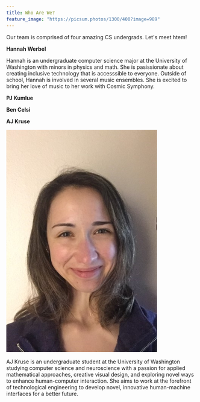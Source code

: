 ```yaml
---
title: Who Are We?
feature_image: "https://picsum.photos/1300/400?image=989"
---
```


Our team is comprised of four amazing CS undergrads. Let's meet htem!

**Hannah Werbel**

Hannah is an undergraduate computer science major at the University of Washington with minors in physics and math. She is pasissionate about creating inclusive technology that is accesssible to everyone. Outside of school, Hannah is involved in several music ensembles. She is excited to bring her love of music to her work with Cosmic Symphony. 

**PJ Kumlue**

**Ben Celsi**


**AJ Kruse**

![AJ](https://github.com/UWRealityLab/vrcapstone19sp-team7/raw/gh-pages/assets/aj1.jpg)

AJ Kruse is an undergraduate student at the University of Washington studying computer science and neuroscience with a passion for applied mathematical approaches, creative visual design, and exploring novel ways to enhance human-computer interaction. She aims to work at the forefront of technological engineering to develop novel, innovative human-machine interfaces for a better future.


